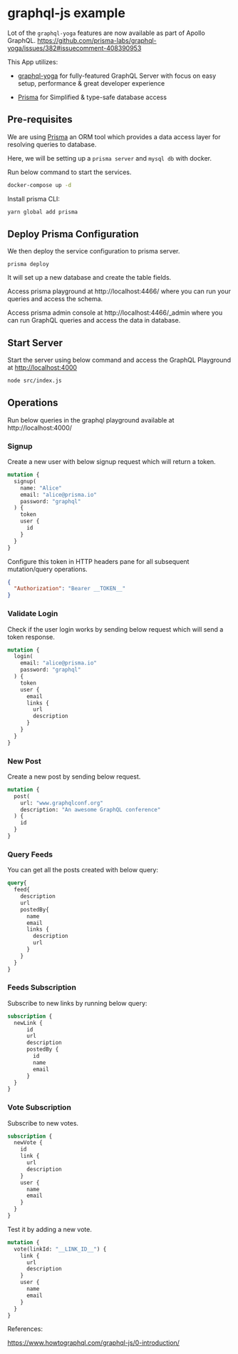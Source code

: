 # graphql-js example

Lot of the `graphql-yoga` features are now available as part of Apollo GraphQL. 
https://github.com/prisma-labs/graphql-yoga/issues/382#issuecomment-408390953

This App utilizes:

- [graphql-yoga](https://github.com/prisma-labs/graphql-yoga) for fully-featured GraphQL Server with focus on easy setup, performance & great developer experience

- [Prisma](https://www.prisma.io/) for Simplified & type-safe database access


## Pre-requisites

We are using [Prisma](https://www.prisma.io/) an ORM tool which provides a data access layer for resolving queries to database.

Here, we will be setting up a ``prisma server`` and ``mysql db`` with docker.

Run below command to start the services.

```bash
docker-compose up -d
```

Install prisma CLI:

```bash
yarn global add prisma
```

## Deploy Prisma Configuration

We then deploy the service configuration to prisma server.

```
prisma deploy
```

It will set up a new database and create the table fields.

Access prisma playground at http://localhost:4466/ where you can run your queries and access the schema.

Access prisma admin console at http://localhost:4466/_admin where you can run GraphQL queries and access the data in database.

## Start Server

Start the server using below command and access the GraphQL Playground at <http://localhost:4000>

```bash
node src/index.js
```

## Operations

Run below queries in the graphql playground available at http://localhost:4000/

### Signup

Create a new user with below signup request which will return a token.

```graphql
mutation {
  signup(
    name: "Alice"
    email: "alice@prisma.io"
    password: "graphql"
  ) {
    token
    user {
      id
    }
  }
}
```

Configure this token in HTTP headers pane for all subsequent mutation/query operations.

```json
{
  "Authorization": "Bearer __TOKEN__"
}
```

### Validate Login

Check if the user login works by sending below request which will send a token response.

```graphql
mutation {
  login(
    email: "alice@prisma.io"
    password: "graphql"
  ) {
    token
    user {
      email
      links {
        url
        description
      }
    }
  }
}
```

### New Post

Create a new post by sending below request.

```graphql
mutation {
  post(
    url: "www.graphqlconf.org"
    description: "An awesome GraphQL conference"
  ) {
    id
  }
}
```

### Query Feeds

You can get all the posts created with below query:

```graphql
query{
  feed{
    description
    url
    postedBy{
      name
      email
      links {
        description
        url
      }
    }
  }
}
```

### Feeds Subscription

Subscribe to new links by running below query:

```graphql
subscription {
  newLink {
      id
      url
      description
      postedBy {
        id
        name
        email
      }
  }
}
```

### Vote Subscription

Subscribe to new votes.


```graphql
subscription {
  newVote {
    id
    link {
      url
      description
    }
    user {
      name
      email
    }
  }
}
```

Test it by adding a new vote.

```graphql
mutation {
  vote(linkId: "__LINK_ID__") {
    link {
      url
      description
    }
    user {
      name
      email
    }
  }
}
```

References:

<https://www.howtographql.com/graphql-js/0-introduction/>
